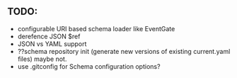 
## TODO:
- configurable URI based schema loader like EventGate
- derefence JSON $ref
- JSON vs YAML support
- ??schema repository init (generate new versions of existing current.yaml files) maybe not.
- use .gitconfig for Schema configuration options? 
